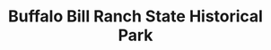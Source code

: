 ---
layout: repo
title: "Buffalo Bill Ranch State Historical Park"
id: 11742
permalink: repos/11742/
---
